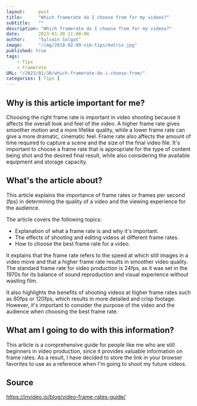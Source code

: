 ```yaml
---
layout:     post
title:      "Which framerate do I choose from for my videos?"
subtitle:   ""
description: "Which framerate do I choose from for my videos?"
date:       2023-01-30 11:00:00
author:     "Sylvain Salgat"
image:      "/img/2018-02-09-vim-tips/matrix.jpg"
published: true
tags:
    - Tips
    - Framerate
URL: "/2023/01/30/which-framerate-do-i-choose-from/"
categories: [ Tips ]
---
```


## Why is this article important for me?
Choosing the right frame rate is important in video shooting because it affects the overall look and feel of the video. A higher frame rate gives smoother motion and a more lifelike quality, while a lower frame rate can give a more dramatic, cinematic feel. Frame rate also affects the amount of time required to capture a scene and the size of the final video file. It's important to choose a frame rate that is appropriate for the type of content being shot and the desired final result, while also considering the available equipment and storage capacity.

## What's the article about?
This article explains the importance of frame rates or frames per second (fps) in determining the quality of a video and the viewing experience for the audience.

The article covers the following topics:
* Explanation of what a frame rate is and why it's important.
* The effects of shooting and editing videos at different frame rates.
* How to choose the best frame rate for a video.

It explains that the frame rate refers to the speed at which still images in a video move and that a higher frame rate results in smoother video quality. The standard frame rate for video production is 24fps, as it was set in the 1970s for its balance of sound reproduction and visual experience without wasting film.

It also highlights the benefits of shooting videos at higher frame rates such as 60fps or 120fps, which results in more detailed and crisp footage. However, it's important to consider the purpose of the video and the audience when choosing the best frame rate.

## What am I going to do with this information?
This article is a comprehensive guide for people like me who are still beginners in video production, since it provides valuable information on frame rates. As a result, I have decided to store the link in your browser favorites to use as a reference when I'm going to shoot my future videos.

## Source
https://invideo.io/blog/video-frame-rates-guide/